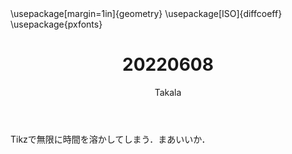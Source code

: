 ﻿---
title: 20220608
yesterday: 20220607
tomorrow: 20220609
days: 894
author: Takala
header-includes:
  - \usepackage[margin=1in]{geometry}
  - \usepackage[ISO]{diffcoeff}
  - \usepackage{pxfonts}
---


Tikzで無限に時間を溶かしてしまう．まあいいか．

